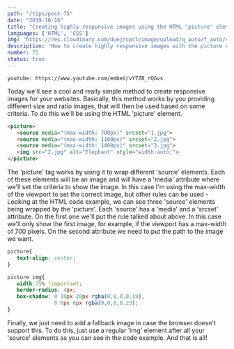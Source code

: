 ```yaml
---
path: "/tips/post-75"
date: "2019-10-16"
title: "Creating highly responsive images using the HTML 'picture' element"
languages: ['HTML', 'CSS']
img: 'https://res.cloudinary.com/duejrcpct/image/upload/q_auto/f_auto/v1586976505/tips/75-1_ddm7vn.png'
description: 'How to create highly responsive images with the picture element'
number: 75
status: true
---
```


`youtube: https://www.youtube.com/embed/vY7Z8_rQGvs`

Today we'll see a cool and really simple method to create responsive images for your websites. Basically, this method works by you providing different size and ratio images, that will then be used based on some criteria. To do this we'll be using the HTML 'picture' element.

 ```html
<picture>
    <source media="(max-width: 700px)" srcset="1.jpg">
    <source media="(max-width: 1100px)" srcset="2.jpg">
    <source media="(max-width: 1400px)" srcset="3.jpg">
    <img src="2.jpg" alt="Elephant" style="width:auto;">
</picture>
 ```

The 'picture' tag works by using it to wrap different 'source' elements. Each of these elements will be an image and will have a 'media' attribute where we'll set the criteria to show the image. In this case I'm using the max-width of the viewport to set the correct image, but other rules can be used -
Looking at the HTML code example, we can see three 'source' elements being wrapped by the 'picture'. Each 'source' has a 'media' and a 'srcset' attribute. On the first one we'll put the rule talked about above. In this case we'll only show the first image, for example, if the viewport has a max-width of 700 pixels. On the second attribute we need to put the path to the image we want.

 ```css
picture{
    text-align: center;
}

picture img{
    width:75% !important;
    border-radius: 4px;
    box-shadow: 0 10px 20px rgba(0,0,0,0.19), 
                0 6px 6px rgba(0,0,0,0.23);
}
 ```

Finally, we just need to add a fallback image in case the browser doesn't support this. To do this, just use a regular 'img' element after all your 'source' elements as you can see in the code example. And that is all!